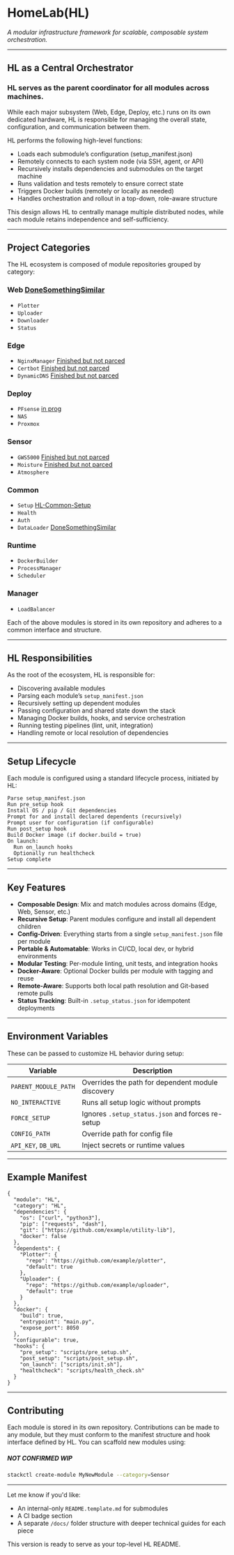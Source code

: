 
# HomeLab(HL)

*A modular infrastructure framework for scalable, composable system orchestration.*

----

## HL as a Central Orchestrator

### HL serves as the parent coordinator for all modules across machines.

While each major subsystem (Web, Edge, Deploy, etc.) runs on its own dedicated hardware, HL is responsible for managing the overall state, configuration, and communication between them.

HL performs the following high-level functions:
- Loads each submodule’s configuration (setup_manifest.json)
- Remotely connects to each system node (via SSH, agent, or API)
- Recursively installs dependencies and submodules on the target machine
- Runs validation and tests remotely to ensure correct state
- Triggers Docker builds (remotely or locally as needed)
- Handles orchestration and rollout in a top-down, role-aware structure

This design allows HL to centrally manage multiple distributed nodes, while each module retains independence and self-sufficiency.

---

## Project Categories

The HL ecosystem is composed of module repositories grouped by category:

### Web [DoneSomethingSimilar](https://github.com/StevenNaliwajka/KSU-AnalysisNode)

* `Plotter`
* `Uploader`
* `Downloader`
* `Status`

### Edge 

* `NginxManager` [Finished but not parced](https://github.com/StevenNaliwajka/HL-EdgeGate)
* `Certbot` [Finished but not parced](https://github.com/StevenNaliwajka/HL-EdgeGate)
* `DynamicDNS` [Finished but not parced](https://github.com/StevenNaliwajka/DynamicDNSManager)

### Deploy

* `PFsense` [in prog](https://github.com/StevenNaliwajka/pfSenseManager)
* `NAS`
* `Proxmox`

### Sensor

* `GWS5000` [Finished but not parced](https://github.com/StevenNaliwajka/KSU-OfficeNode)
* `Moisture` [Finished but not parced](https://github.com/StevenNaliwajka/KSU-TowerNode)
* `Atmosphere`

### Common

* `Setup` [HL-Common-Setup](https://github.com/StevenNaliwajka/HL-Common-Setup)
* `Health`
* `Auth`
* `DataLoader` [DoneSomethingSimilar](https://github.com/StevenNaliwajka/KSU-AnalysisNode)

### Runtime

* `DockerBuilder`
* `ProcessManager`
* `Scheduler`

### Manager

* `LoadBalancer`

Each of the above modules is stored in its own repository and adheres to a common interface and structure.

---

## HL Responsibilities

As the root of the ecosystem, HL is responsible for:

* Discovering available modules
* Parsing each module’s `setup_manifest.json`
* Recursively setting up dependent modules
* Passing configuration and shared state down the stack
* Managing Docker builds, hooks, and service orchestration
* Running testing pipelines (lint, unit, integration)
* Handling remote or local resolution of dependencies

---

## Setup Lifecycle

Each module is configured using a standard lifecycle process, initiated by HL:

```
Parse setup_manifest.json  
Run pre_setup hook  
Install OS / pip / Git dependencies  
Prompt for and install declared dependents (recursively)  
Prompt user for configuration (if configurable)  
Run post_setup hook  
Build Docker image (if docker.build = true)  
On launch:  
  Run on_launch hooks  
  Optionally run healthcheck  
Setup complete
```

---

## Key Features

* **Composable Design**: Mix and match modules across domains (Edge, Web, Sensor, etc.)
* **Recursive Setup**: Parent modules configure and install all dependent children
* **Config-Driven**: Everything starts from a single `setup_manifest.json` file per module
* **Portable & Automatable**: Works in CI/CD, local dev, or hybrid environments
* **Modular Testing**: Per-module linting, unit tests, and integration hooks
* **Docker-Aware**: Optional Docker builds per module with tagging and reuse
* **Remote-Aware**: Supports both local path resolution and Git-based remote pulls
* **Status Tracking**: Built-in `.setup_status.json` for idempotent deployments

---

## Environment Variables

These can be passed to customize HL behavior during setup:

| Variable             | Description                                       |
| -------------------- | ------------------------------------------------- |
| `PARENT_MODULE_PATH` | Overrides the path for dependent module discovery |
| `NO_INTERACTIVE`     | Runs all setup logic without prompts              |
| `FORCE_SETUP`        | Ignores `.setup_status.json` and forces re-setup  |
| `CONFIG_PATH`        | Override path for config file                     |
| `API_KEY`, `DB_URL`  | Inject secrets or runtime values                  |

---

## Example Manifest

```jsonc
{
  "module": "HL",
  "category": "HL",
  "dependencies": {
    "os": ["curl", "python3"],
    "pip": ["requests", "dash"],
    "git": ["https://github.com/example/utility-lib"],
    "docker": false
  },
  "dependents": {
    "Plotter": {
      "repo": "https://github.com/example/plotter",
      "default": true
    },
    "Uploader": {
      "repo": "https://github.com/example/uploader",
      "default": true
    }
  },
  "docker": {
    "build": true,
    "entrypoint": "main.py",
    "expose_port": 8050
  },
  "configurable": true,
  "hooks": {
    "pre_setup": "scripts/pre_setup.sh",
    "post_setup": "scripts/post_setup.sh",
    "on_launch": ["scripts/init.sh"],
    "healthcheck": "scripts/health_check.sh"
  }
}
```

---

## Contributing

Each module is stored in its own repository. Contributions can be made to any module,
but they must conform to the manifest structure and hook interface defined by HL. You can scaffold new modules using:
##### NOT CONFIRMED WIP
```bash
stackctl create-module MyNewModule --category=Sensor
```

---

Let me know if you'd like:

* An internal-only `README.template.md` for submodules
* A CI badge section
* A separate `/docs/` folder structure with deeper technical guides for each piece

This version is ready to serve as your top-level HL README.
